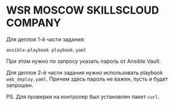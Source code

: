 # WSR MOSCOW SKILLSCLOUD COMPANY

Для деплоя 1-й части задания:
```
ansible-playbook playbook.yaml
```
При этом нужно по запросу указать пароль от Ansible Vault.

Для деплоя 2-й части задания нужно использовать playbook `web_deploy.yaml`. Причем здесь пароль не важен, пусть и будет запрошен.

PS. Для проверки на контролер был установлен пакет `curl`.
